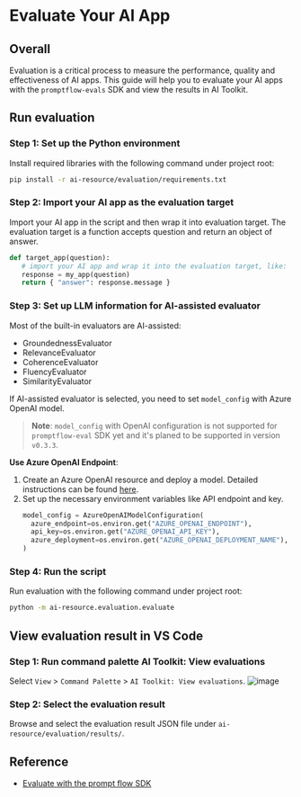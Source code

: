 # Evaluate Your AI App

## Overall

Evaluation is a critical process to measure the performance, quality and effectiveness of AI apps. This guide will help you to evaluate your AI apps with the `promptflow-evals` SDK and view the results in AI Toolkit.

## Run evaluation
### Step 1: Set up the Python environment

Install required libraries with the following command under project root:
```bash
pip install -r ai-resource/evaluation/requirements.txt
```

### Step 2: Import your AI app as the evaluation target

Import your AI app in the script and then wrap it into evaluation target. The evaluation target is a function accepts question and return an object of answer.

```python
def target_app(question):
   # import your AI app and wrap it into the evaluation target, like:
   response = my_app(question)
   return { "answer": response.message }
```

### Step 3: Set up LLM information for AI-assisted evaluator

Most of the built-in evaluators are AI-assisted:
- GroundednessEvaluator
- RelevanceEvaluator
- CoherenceEvaluator
- FluencyEvaluator
- SimilarityEvaluator

If AI-assisted evaluator is selected, you need to set `model_config` with Azure OpenAI model.

> **Note**: `model_config` with OpenAI configuration is not supported for `promptflow-eval` SDK yet and it's planed to be supported in version `v0.3.3`.
>

**Use Azure OpenAI Endpoint**:
1. Create an Azure OpenAI resource and deploy a model. Detailed instructions can be found [here](https://learn.microsoft.com/azure/ai-services/openai/how-to/create-resource).
2. Set up the necessary environment variables like API endpoint and key.
   ```python
   model_config = AzureOpenAIModelConfiguration(
     azure_endpoint=os.environ.get("AZURE_OPENAI_ENDPOINT"),
     api_key=os.environ.get("AZURE_OPENAI_API_KEY"),
     azure_deployment=os.environ.get("AZURE_OPENAI_DEPLOYMENT_NAME"),
   )
   ```

### Step 4: Run the script

Run evaluation with the following command under project root:
```bash
python -m ai-resource.evaluation.evaluate
```

## View evaluation result in VS Code

### Step 1: Run command palette AI Toolkit: View evaluations
Select `View` > `Command Palette` > `AI Toolkit: View evaluations`.
![image](https://github.com/user-attachments/assets/15de6c8f-e62d-40b6-a44b-a3d4be93ab62)

### Step 2: Select the evaluation result
Browse and select the evaluation result JSON file under `ai-resource/evaluation/results/`.


## Reference
- [Evaluate with the prompt flow SDK](https://learn.microsoft.com/en-us/azure/ai-studio/how-to/develop/flow-evaluate-sdk)